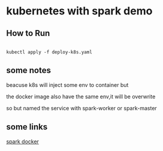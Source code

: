 # kubernetes with spark demo

## How to Run

```code

kubectl apply -f deploy-k8s.yaml

```

## some notes

beacuse k8s will inject some env to container but

the docker image also have the same env,it will be  overwrite

so but named the service with spark-worker or spark-master 


## some links

[spark docker](https://github.com/big-data-europe/docker-spark)